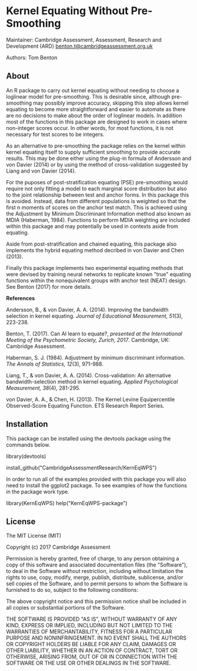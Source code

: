 # Kernel Equating Without Pre-Smoothing

Maintainer: Cambridge Assessment, Assessment, Research and Development (ARD) <benton.t@cambridgeassessment.org.uk>

Authors: Tom Benton

## About

An R package to carry out kernel equating without needing to choose a loglinear model for pre-smoothing.
This is desirable since, although pre-smoothing may possibly improve accuracy, skipping this step allows kernel equating to become 
more straightforward and easier to automate as there are no decisions to make about the order of loglinear models.
In addition most of the functions in this package are designed to work in cases where non-integer scores occur.
In other words, for most functions, it is not necessary for test scores to be integers.

As an alternative to pre-smoothing the package relies on the kernel within kernel equating itself to supply sufficient smoothing 
to provide accurate results.
This may be done either using the plug-in formula of Andersson and von Davier (2014) or by using the method of cross-validation suggested
by Liang and von Davier (2014).

For the puposes of post-stratification equating (PSE) pre-smoothing would require not only fitting a model to each marginal score
distribution but also to the joint relationship between test and anchor forms. In this package this is avoided.
Instead, data from different populations is weighted so that the first n moments of scores on the anchor test match.
This is achieved using the Adjustment by Minimum Discriminant Information method also known as MDIA (Haberman, 1984).
Functions to perform MDIA weighting are included within this package and may potentially be used in contexts aside from equating.

Aside from post-stratification and chained equating, this package also implements the hybrid equating method decribed 
in von Davier and Chen (2013). 
 
Finally this package implements two experimental equating methods that were devised by training neural networks
to replicate known "true" equating functions within the nonequivalent groups with anchor test (NEAT) design.
See Benton (2017) for more details.

**References**

Andersson, B., & von Davier, A. A. (2014). Improving the bandwidth selection in kernel equating. 
*Journal of Educational Measurement, 51*(3), 223-238.

Benton, T. (2017). Can AI learn to equate?, 
*presented at the International Meeting of the Psychometric Society, Zurich, 2017*. Cambridge, UK: Cambridge Assessment.

Haberman, S. J. (1984). Adjustment by minimum discriminant information. 
*The Annals of Statistics, 12*(3), 971-988.

Liang, T., & von Davier, A. A. (2014). Cross-validation: An alternative bandwidth-selection method in kernel equating. 
*Applied Psychological Measurement, 38*(4), 281-295.

von Davier, A. A., & Chen, H. (2013). The Kernel Levine Equipercentile Observed-Score Equating Function. ETS Research Report Series.

## Installation
This package can be installed using the devtools package using the commands below.



library(devtools)



install_github("CambridgeAssessmentResearch/KernEqWPS")



In order to run all of the examples provided with this package you will also need to install the ggplot2 package.
To see examples of how the functions in the package work type.

library(KernEqWPS)
help("KernEqWPS-package")

## License

The MIT License (MIT)

Copyright (c) 2017 Cambridge Assessment

Permission is hereby granted, free of charge, to any person obtaining a copy
of this software and associated documentation files (the "Software"), to deal
in the Software without restriction, including without limitation the rights
to use, copy, modify, merge, publish, distribute, sublicense, and/or sell
copies of the Software, and to permit persons to whom the Software is
furnished to do so, subject to the following conditions:

The above copyright notice and this permission notice shall be included in
all copies or substantial portions of the Software.

THE SOFTWARE IS PROVIDED "AS IS", WITHOUT WARRANTY OF ANY KIND, EXPRESS OR
IMPLIED, INCLUDING BUT NOT LIMITED TO THE WARRANTIES OF MERCHANTABILITY,
FITNESS FOR A PARTICULAR PURPOSE AND NONINFRINGEMENT. IN NO EVENT SHALL THE
AUTHORS OR COPYRIGHT HOLDERS BE LIABLE FOR ANY CLAIM, DAMAGES OR OTHER
LIABILITY, WHETHER IN AN ACTION OF CONTRACT, TORT OR OTHERWISE, ARISING FROM,
OUT OF OR IN CONNECTION WITH THE SOFTWARE OR THE USE OR OTHER DEALINGS IN
THE SOFTWARE.
